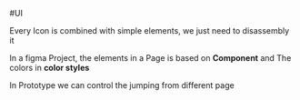 #UI

Every Icon is combined with simple elements, we just need to disassembly it

In a figma Project, the elements in a Page is based on **Component** and The colors in **color styles**

In Prototype we can control the jumping from different page